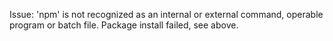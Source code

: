 Issue: 'npm' is not recognized as an internal or external command, operable program or batch file. Package install failed, see above.
